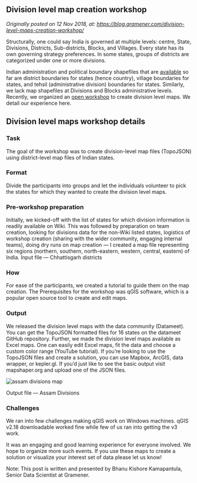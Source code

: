 Division level map creation workshop
------------------------------------

*Originally posted on 12 Nov 2018, at: https://blog.gramener.com/division-level-maps-creation-workshop/*

Structurally, one could say India is governed at multiple levels: centre, State, Divisions, Districts, Sub-districts, Blocks, and Villages. Every state has its own governing strategy preferences. In some states, groups of districts are categorized under one or more divisions.

Indian administration and political boundary shapefiles that are [available](https://github.com/datameet/maps) so far are district boundaries for states (hence country), village boundaries for states, and tehsil (administrative division) boundaries for states. Similarly, we lack map shapefiles at Divisions and Blocks administrative levels. Recently, we organized an [open workshop](https://www.meetup.com/GeoHYD/events/255665421/) to create division level maps. We detail our experience here.

## Division level maps workshop details

### Task
The goal of the workshop was to create division-level map files (TopoJSON) using district-level map files of Indian states.

### Format
Divide the participants into groups and let the individuals volunteer to pick the states for which they wanted to create the division level maps.

### Pre-workshop preparation
Initially, we kicked-off with the list of states for which division information is readily available on Wiki. This was followed by preparation on team creation, looking for divisions data for the non-Wiki listed states, logistics of workshop creation (sharing with the wider community, engaging internal teams), doing dry runs on map creation — I created a map file representing six regions (northern, southern, north-eastern, western, central, eastern) of India.
Input file — Chhattisgarh districts

### How
For ease of the participants, we created a tutorial to guide them on the map creation. The Prerequisites for the workshop was qGIS software, which is a popular open source tool to create and edit maps.

### Output
We released the division level maps with the data community (Datameet). You can get the TopoJSON formatted files for 16 states on the datameet GitHub repository. Further, we made the division level maps available as Excel maps. One can easily edit Excel maps, fit the data and choose a custom color range (YouTube tutorial). If you’re looking to use the TopoJSON files and create a solution, you can use Mapbox, ArcGIS, data wrapper, or kepler.gl. If you’d just like to see the basic output visit mapshaper.org and upload one of the JSON files.

![assam divisions map](https://blog.gramener.com/wp-content/uploads/2018/11/map-2.png)

Output file — Assam Divisions

### Challenges
We ran into few challenges making qGIS work on Windows machines. qGIS v2.18 downloadable worked fine while few of us ran into getting the v3 work.

It was an engaging and good learning experience for everyone involved. We hope to organize more such events. If you use these maps to create a solution or visualize your interest set of data please let us know!

Note: This post is written and presented by Bhanu Kishore Kamapantula, Senior Data Scientist at Gramener. 

